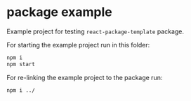 # package example

Example project for testing `react-package-template` package.

For starting the example project run in this folder:
```sh
npm i
npm start
```

For re-linking the example project to the package run:
```sh
npm i ../
```
